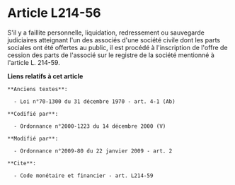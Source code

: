 # Article L214-56

S'il y a faillite personnelle, liquidation, redressement ou sauvegarde judiciaires atteignant l'un des associés d'une société
civile dont les parts sociales ont été offertes au public, il est procédé à l'inscription de l'offre de cession des parts de
l'associé sur le registre de la société mentionné à l'article L. 214-59.

**Liens relatifs à cet article**

	**Anciens textes**:

	  - Loi n°70-1300 du 31 décembre 1970 - art. 4-1 (Ab)

	**Codifié par**:

	  - Ordonnance n°2000-1223 du 14 décembre 2000 (V)

	**Modifié par**:

	  - Ordonnance n°2009-80 du 22 janvier 2009 - art. 2

	**Cite**:

	  - Code monétaire et financier - art. L214-59
